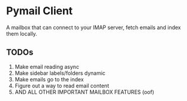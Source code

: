# Pymail Client

A mailbox that can connect to your IMAP server, fetch emails and index them locally.

## TODOs

1. Make email reading async
1. Make sidebar labels/folders dynamic
1. Make emails go to the index
1. Figure out a way to read email content
1. AND ALL OTHER IMPORTANT MAILBOX FEATURES (oof)